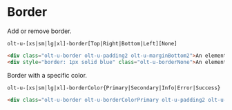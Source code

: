 # Border

Add or remove border.

`olt-u-[xs|sm|lg|xl]-border[Top|Right|Bottom|Left][None]`

```html
<div class="olt-u-border olt-u-padding2 olt-u-marginBottom2">An element with a border</div>
<div style="border: 1px solid blue" class="olt-u-borderNone">An element without border</div>
```

Border with a specific color.

`olt-u-[xs|sm|lg|xl]-borderColor{Primary|Secondary|Info|Error|Success}`

```html
<div class="olt-u-border olt-u-borderColorPrimary olt-u-padding2 olt-u-marginBottom2">An element with a border</div>
```
